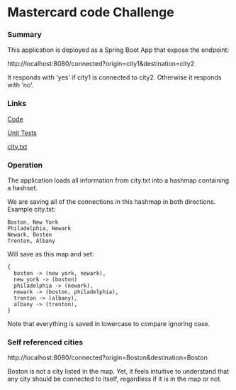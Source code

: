 # Mastercard code Challenge

### Summary

This application is deployed as a Spring Boot App that expose the endpoint:

http://localhost:8080/connected?origin=city1&destination=city2

It responds with 'yes' if city1 is connected to city2. Otherwise it responds with 'no'.

### Links 

[Code](src/main/java/com/mastercard/challenge)

[Unit Tests](src/test/java/com/mastercard/challenge/ChallengeApplicationTests.java)

[city.txt](src/main/resources/city.txt)


### Operation

The application loads all information from city.txt into a hashmap containing a hashset.

We are saving all of the connections in this hashmap in both directions. Example city.txt:

    Boston, New York
    Philadelphia, Newark
    Newark, Boston
    Trenton, Albany

Will save as this map and set:

    {
      boston -> (new york, newark),
      new york -> (boston)
      philadelphia -> (newark),
      newark -> (boston, philadelphia),
      trenton -> (albany),
      albany -> (trenton),
    }

Note that everything is saved in lowercase to compare ignoring case.


### Self referenced cities

http://localhost:8080/connected?origin=Boston&destination=Boston

Boston is not a city listed in the map. Yet, it feels intuitive to understand that any city should be connected to itself, regardless if it is in the map or not.


